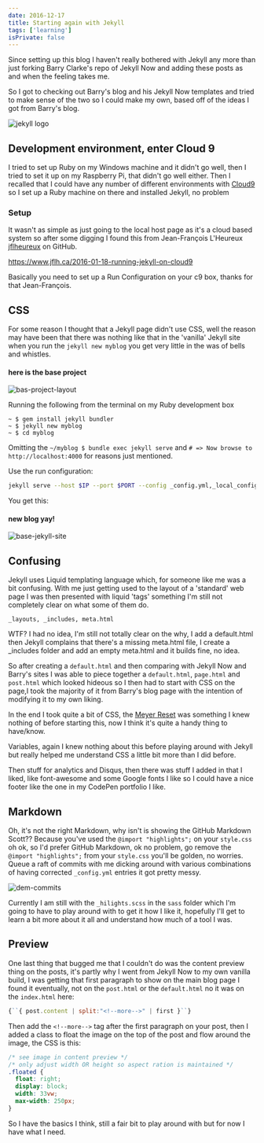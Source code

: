 ```yaml
---
date: 2016-12-17
title: Starting again with Jekyll
tags: ['learning']
isPrivate: false
---
```


Since setting up this blog I haven't really bothered with Jekyll any
more than just forking Barry Clarke's repo of Jekyll Now and adding
these posts as and when the feeling takes me.

So I got to checking out Barry's blog and his Jekyll Now templates and
tried to make sense of the two so I could make my own, based off of
the ideas I got from Barry's blog.

![jekyll logo]

## Development environment, enter Cloud 9

I tried to set up Ruby on my Windows machine and it didn't go well,
then I tried to set it up on my Raspberry Pi, that didn't go well
either. Then I recalled that I could have any number of different
environments with [Cloud9] so I set up a Ruby machine on there and
installed Jekyll, no problem

### Setup

<!-- cSpell:ignore l'heureux,jflheureux -->

It wasn't as simple as just going to the local host page as it's a
cloud based system so after some digging I found this from
Jean-François L'Heureux [jflheureux] on GitHub.

https://www.jflh.ca/2016-01-18-running-jekyll-on-cloud9

Basically you need to set up a Run Configuration on your c9 box,
thanks for that Jean-François.

## CSS

<!-- cSpell:ignore myblog -->

For some reason I thought that a Jekyll page didn't use CSS, well the
reason may have been that there was nothing like that in the 'vanilla'
Jekyll site when you run the `jekyll new myblog` you get very little
in the was of bells and whistles.

#### here is the base project

![bas-project-layout]

Running the following from the terminal on my Ruby development box

```
~ $ gem install jekyll bundler
~ $ jekyll new myblog
~ $ cd myblog
```

Omitting the `~/myblog $ bundle exec jekyll serve` and
`# => Now browse to http://localhost:4000` for reasons just mentioned.

Use the run configuration:

```bash
jekyll serve --host $IP --port $PORT --config _config.yml,_local_config.yml
```

You get this:

#### new blog yay!

![base-jekyll-site]

## Confusing

Jekyll uses Liquid templating language which, for someone like me was
a bit confusing. With me just getting used to the layout of a
'standard' web page I was then presented with liquid 'tags' something
I'm still not completely clear on what some of them do.

`_layouts, _includes, meta.html`

WTF? I had no idea, I'm still not totally clear on the why, I add a
default.html then Jekyll complains that there's a missing meta.html
file, I create a \_includes folder and add an empty meta.html and it
builds fine, no idea.

So after creating a `default.html` and then comparing with Jekyll Now
and Barry's sites I was able to piece together a `default.html`,
`page.html` and `post.html` which looked hideous so I then had to
start with CSS on the page,I took the majority of it from Barry's blog
page with the intention of modifying it to my own liking.

In the end I took quite a bit of CSS, the [Meyer Reset] was something
I knew nothing of before starting this, now I think it's quite a handy
thing to have/know.

Variables, again I knew nothing about this before playing around with
Jekyll but really helped me understand CSS a little bit more than I
did before.

Then stuff for analytics and Disqus, then there was stuff I added in
that I liked, like font-awesome and some Google fonts I like so I
could have a nice footer like the one in my CodePen portfolio I like.

## Markdown

Oh, it's not the right Markdown, why isn't is showing the GitHub
Markdown Scott?? Because you've used the `@import "highlights";` on
your `style.css` oh ok, so I'd prefer GitHub Markdown, ok no problem,
go remove the `@import "highlights";` from your `style.css` you'll be
golden, no worries. Queue a raft of commits with me dicking around
with various combinations of having corrected `_config.yml` entries it
got pretty messy.

![dem-commits]

<!-- cSpell:ignore hilights,sass -->

Currently I am still with the `_hilights.scss` in the `sass` folder
which I'm going to have to play around with to get it how I like it,
hopefully I'll get to learn a bit more about it all and understand how
much of a tool I was.

## Preview

One last thing that bugged me that I couldn't do was the content
preview thing on the posts, it's partly why I went from Jekyll Now to
my own vanilla build, I was getting that first paragraph to show on
the main blog page I found it eventually, not on the `post.html` or
the `default.html` no it was on the `index.html` here:

```js
{``{ post.content | split:"<!--more-->" | first }``}
```

Then add the `<!--more-->` tag after the first paragraph on your post,
then I added a class to float the image on the top of the post and
flow around the image, the CSS is this:

```css
/* see image in content preview */
/* only adjust width OR height so aspect ration is maintained */
.floated {
  float: right;
  display: block;
  width: 33vw;
  max-width: 250px;
}
```

So I have the basics I think, still a fair bit to play around with but
for now I have what I need.

<!-- Links -->

[cloud9]: https://c9.io/?redirect=0
[jflheureux]: https://github.com/jflheureux
[meyer reset]: https://meyerweb.com/eric/tools/css/reset/

<!-- Images -->

[jekyll logo]:
  https://res.cloudinary.com/defkmsrpw/image/upload/q_auto,f_auto/v1614930929/scottspence.com/jekyll-logo-9a6784d0e7ab903d7aa9970e804ccaa3.png
[bas-project-layout]:
  https://res.cloudinary.com/defkmsrpw/image/upload/q_auto,f_auto/v1614930927/scottspence.com/base-jekyll-project-f23bbe735fd8a42717474db5013e7542.png
[base-jekyll-site]:
  https://res.cloudinary.com/defkmsrpw/image/upload/q_auto,f_auto/v1614930928/scottspence.com/base-jekyll-site-bec10c4a17adb57f6381b8bc833f463f.png
[dem-commits]:
  https://res.cloudinary.com/defkmsrpw/image/upload/q_auto,f_auto/v1614930931/scottspence.com/dem-commits-8e23cb21d43675e06988080fad218959.png
